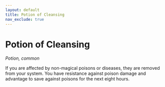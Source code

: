 ```yaml
---
layout: default
title: Potion of Cleansing
nav_exclude: true
---
```


# Potion of Cleansing

*Potion, common*

If you are affected by non-magical poisons or diseases, they are removed from your system. You have resistance against poison damage and advantage to save against poisons for the next eight hours.